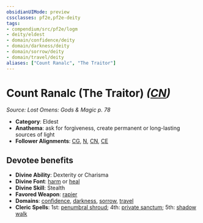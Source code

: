 ```yaml
---
obsidianUIMode: preview
cssclasses: pf2e,pf2e-deity
tags:
- compendium/src/pf2e/logm
- deity/eldest
- domain/confidence/deity
- domain/darkness/deity
- domain/sorrow/deity
- domain/travel/deity
aliases: ["Count Ranalc", "The Traitor"]
---
```

# Count Ranalc (The Traitor) *([CN](rules/traits/cn-b1.md "Chaotic Neutral Alignment Trait"))*  
*Source: Lost Omens: Gods & Magic p. 78*  

- **Category**: Eldest
- **Anathema**: ask for forgiveness, create permanent or long-lasting sources of light
- **Follower Alignments**: [CG](rules/traits/cg-b1.md "Chaotic Good Alignment Trait"), [N](rules/traits/n-b1.md "Neutral Alignment Trait"), [CN](rules/traits/cn-b1.md "Chaotic Neutral Alignment Trait"), [CE](rules/traits/ce-b1.md "Chaotic Evil Alignment Trait")

## Devotee benefits

- **Divine Ability**: Dexterity or Charisma
- **Divine Font**: [harm](compendium/spells/harm.md) or [heal](compendium/spells/heal.md)
- **Divine Skill**: Stealth
- **Favored Weapon**: [rapier](compendium/equipment/items/rapier.md)
- **Domains**: [confidence](compendium/setting/domains.md#Confidence), [darkness](compendium/setting/domains.md#Darkness), [sorrow](compendium/setting/domains.md#Sorrow), [travel](compendium/setting/domains.md#Travel)
- **Cleric Spells**: 1st: [penumbral shroud](compendium/spells/penumbral-shroud-logm.md); 4th: [private sanctum](compendium/spells/private-sanctum.md); 5th: [shadow walk](compendium/spells/shadow-walk.md)